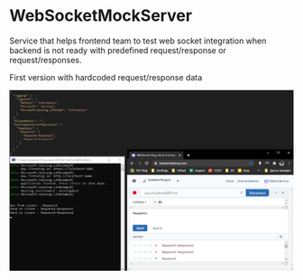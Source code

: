 # WebSocketMockServer
Service that helps frontend team to test web socket integration when backend is not ready with predefined request/response or request/responses.

First version with hardcoded request/response data

![example](Example.PNG)
